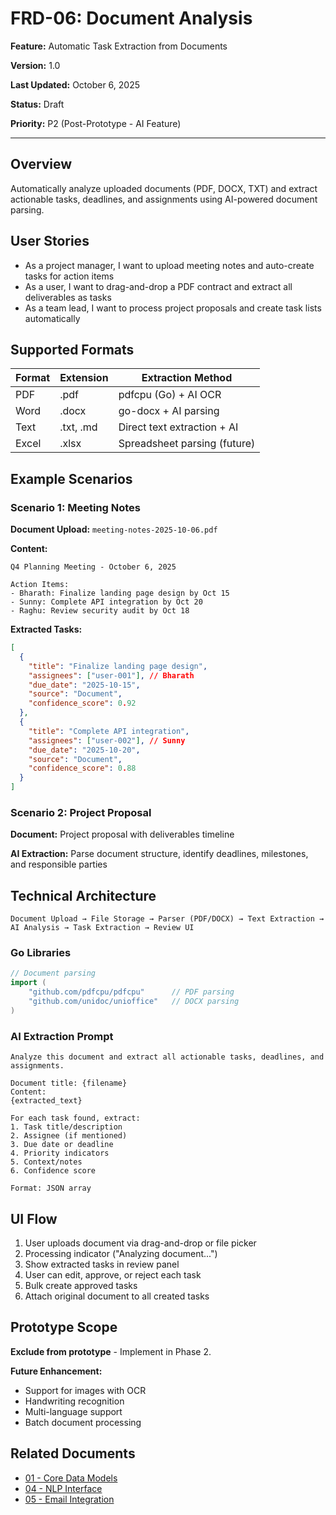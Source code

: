 # FRD-06: Document Analysis

**Feature:** Automatic Task Extraction from Documents

**Version:** 1.0

**Last Updated:** October 6, 2025

**Status:** Draft

**Priority:** P2 (Post-Prototype - AI Feature)

---

## Overview

Automatically analyze uploaded documents (PDF, DOCX, TXT) and extract actionable tasks, deadlines, and assignments using AI-powered document parsing.

## User Stories

- As a project manager, I want to upload meeting notes and auto-create tasks for action items
- As a user, I want to drag-and-drop a PDF contract and extract all deliverables as tasks
- As a team lead, I want to process project proposals and create task lists automatically

## Supported Formats

| Format | Extension | Extraction Method |
|--------|-----------|-------------------|
| PDF | .pdf | pdfcpu (Go) + AI OCR |
| Word | .docx | go-docx + AI parsing |
| Text | .txt, .md | Direct text extraction + AI |
| Excel | .xlsx | Spreadsheet parsing (future) |

## Example Scenarios

### Scenario 1: Meeting Notes

**Document Upload:** `meeting-notes-2025-10-06.pdf`

**Content:**
```
Q4 Planning Meeting - October 6, 2025

Action Items:
- Bharath: Finalize landing page design by Oct 15
- Sunny: Complete API integration by Oct 20
- Raghu: Review security audit by Oct 18
```

**Extracted Tasks:**
```json
[
  {
    "title": "Finalize landing page design",
    "assignees": ["user-001"], // Bharath
    "due_date": "2025-10-15",
    "source": "Document",
    "confidence_score": 0.92
  },
  {
    "title": "Complete API integration",
    "assignees": ["user-002"], // Sunny
    "due_date": "2025-10-20",
    "source": "Document",
    "confidence_score": 0.88
  }
]
```

### Scenario 2: Project Proposal

**Document:** Project proposal with deliverables timeline

**AI Extraction:** Parse document structure, identify deadlines, milestones, and responsible parties

## Technical Architecture

```
Document Upload → File Storage → Parser (PDF/DOCX) → Text Extraction → AI Analysis → Task Extraction → Review UI
```

### Go Libraries

```go
// Document parsing
import (
    "github.com/pdfcpu/pdfcpu"      // PDF parsing
    "github.com/unidoc/unioffice"   // DOCX parsing
)
```

### AI Extraction Prompt

```
Analyze this document and extract all actionable tasks, deadlines, and assignments.

Document title: {filename}
Content:
{extracted_text}

For each task found, extract:
1. Task title/description
2. Assignee (if mentioned)
3. Due date or deadline
4. Priority indicators
5. Context/notes
6. Confidence score

Format: JSON array
```

## UI Flow

1. User uploads document via drag-and-drop or file picker
2. Processing indicator ("Analyzing document...")
3. Show extracted tasks in review panel
4. User can edit, approve, or reject each task
5. Bulk create approved tasks
6. Attach original document to all created tasks

## Prototype Scope

**Exclude from prototype** - Implement in Phase 2.

**Future Enhancement:**
- Support for images with OCR
- Handwriting recognition
- Multi-language support
- Batch document processing

## Related Documents

- [01 - Core Data Models](./01-core-data-models.md)
- [04 - NLP Interface](./04-nlp-interface.md)
- [05 - Email Integration](./05-email-integration.md)
